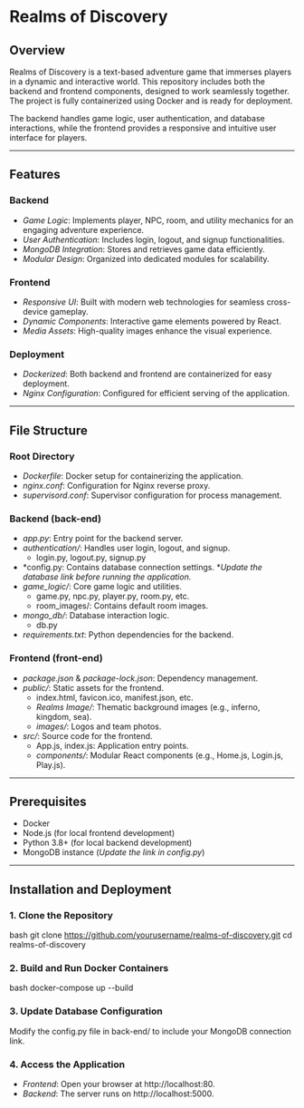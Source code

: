 # Realms of Discovery

## Overview
Realms of Discovery is a text-based adventure game that immerses players in a dynamic and interactive world. This repository includes both the backend and frontend components, designed to work seamlessly together. The project is fully containerized using Docker and is ready for deployment.

The backend handles game logic, user authentication, and database interactions, while the frontend provides a responsive and intuitive user interface for players.

---

## Features

### Backend
- *Game Logic*: Implements player, NPC, room, and utility mechanics for an engaging adventure experience.
- *User Authentication*: Includes login, logout, and signup functionalities.
- *MongoDB Integration*: Stores and retrieves game data efficiently.
- *Modular Design*: Organized into dedicated modules for scalability.

### Frontend
- *Responsive UI*: Built with modern web technologies for seamless cross-device gameplay.
- *Dynamic Components*: Interactive game elements powered by React.
- *Media Assets*: High-quality images enhance the visual experience.

### Deployment
- *Dockerized*: Both backend and frontend are containerized for easy deployment.
- *Nginx Configuration*: Configured for efficient serving of the application.

---

## File Structure

### Root Directory
- *Dockerfile*: Docker setup for containerizing the application.
- *nginx.conf*: Configuration for Nginx reverse proxy.
- *supervisord.conf*: Supervisor configuration for process management.

### Backend (back-end)
- *app.py*: Entry point for the backend server.
- *authentication/*: Handles user login, logout, and signup.
  - login.py, logout.py, signup.py
- *config.py: Contains database connection settings. **Update the database link before running the application.*
- *game_logic/*: Core game logic and utilities.
  - game.py, npc.py, player.py, room.py, etc.
  - room_images/: Contains default room images.
- *mongo_db/*: Database interaction logic.
  - db.py
- *requirements.txt*: Python dependencies for the backend.

### Frontend (front-end)
- *package.json* & *package-lock.json*: Dependency management.
- *public/*: Static assets for the frontend.
  - index.html, favicon.ico, manifest.json, etc.
  - *Realms Image/*: Thematic background images (e.g., inferno, kingdom, sea).
  - *images/*: Logos and team photos.
- *src/*: Source code for the frontend.
  - App.js, index.js: Application entry points.
  - *components/*: Modular React components (e.g., Home.js, Login.js, Play.js).

---

## Prerequisites

- Docker
- Node.js (for local frontend development)
- Python 3.8+ (for local backend development)
- MongoDB instance (*Update the link in config.py*)

---

## Installation and Deployment

### 1. Clone the Repository
bash
git clone https://github.com/yourusername/realms-of-discovery.git
cd realms-of-discovery


### 2. Build and Run Docker Containers
bash
docker-compose up --build


### 3. Update Database Configuration
Modify the config.py file in back-end/ to include your MongoDB connection link.

### 4. Access the Application
- *Frontend*: Open your browser at http://localhost:80.
- *Backend*: The server runs on http://localhost:5000.
